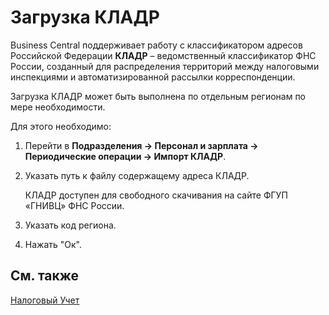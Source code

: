 # Загрузка КЛАДР

Business Central поддерживает работу с классификатором адресов  Российской Федерации **КЛАДР** – ведомственный классификатор ФНС России, созданный для распределения территорий между налоговыми инспекциями и автоматизированной рассылки корреспонденции.

Загрузка КЛАДР может быть выполнена по отдельным регионам по мере необходимости. 

Для этого необходимо:

1. Перейти в **Подразделения -> Персонал и зарплата -> Периодические операции -> Импорт КЛАДР**. 

2. Указать путь к файлу содержащему адреса КЛАДР. 

   КЛАДР доступен для свободного скачивания на сайте ФГУП «ГНИВЦ» ФНС России.

3. Указать код региона.

4. Нажать "Ок".

## См. также

[Налоговый Учет](tax-accounting.md)

